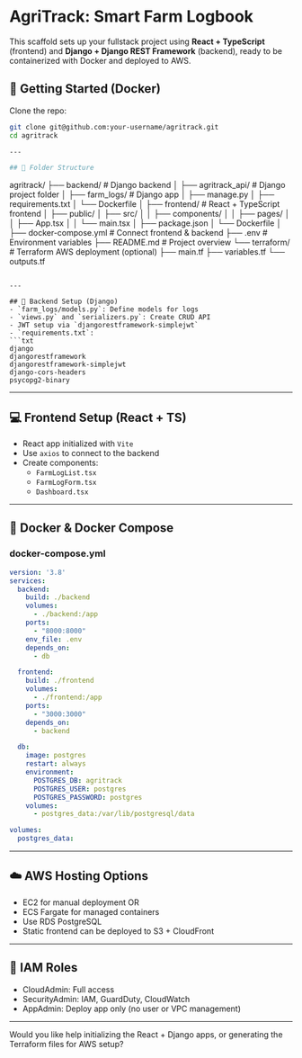 # AgriTrack: Smart Farm Logbook

This scaffold sets up your fullstack project using **React + TypeScript** (frontend) and **Django + Django REST Framework** (backend), ready to be containerized with Docker and deployed to AWS.

## 🚀 Getting Started (Docker)

Clone the repo:

```bash
git clone git@github.com:your-username/agritrack.git
cd agritrack

---

## 📁 Folder Structure
```
agritrack/
├── backend/                   # Django backend
│   ├── agritrack_api/         # Django project folder
│   ├── farm_logs/             # Django app
│   ├── manage.py
│   ├── requirements.txt
│   └── Dockerfile
│
├── frontend/                  # React + TypeScript frontend
│   ├── public/
│   ├── src/
│   │   ├── components/
│   │   ├── pages/
│   │   ├── App.tsx
│   │   └── main.tsx
│   ├── package.json
│   └── Dockerfile
│
├── docker-compose.yml        # Connect frontend & backend
├── .env                      # Environment variables
├── README.md                 # Project overview
└── terraform/                # Terraform AWS deployment (optional)
    ├── main.tf
    ├── variables.tf
    └── outputs.tf
```

---

## 🔧 Backend Setup (Django)
- `farm_logs/models.py`: Define models for logs
- `views.py` and `serializers.py`: Create CRUD API
- JWT setup via `djangorestframework-simplejwt`
- `requirements.txt`:
```txt
django
djangorestframework
djangorestframework-simplejwt
django-cors-headers
psycopg2-binary
```

---

## 💻 Frontend Setup (React + TS)
- React app initialized with `Vite`
- Use `axios` to connect to the backend
- Create components:
  - `FarmLogList.tsx`
  - `FarmLogForm.tsx`
  - `Dashboard.tsx`

---

## 🐳 Docker & Docker Compose
### docker-compose.yml
```yaml
version: '3.8'
services:
  backend:
    build: ./backend
    volumes:
      - ./backend:/app
    ports:
      - "8000:8000"
    env_file: .env
    depends_on:
      - db

  frontend:
    build: ./frontend
    volumes:
      - ./frontend:/app
    ports:
      - "3000:3000"
    depends_on:
      - backend

  db:
    image: postgres
    restart: always
    environment:
      POSTGRES_DB: agritrack
      POSTGRES_USER: postgres
      POSTGRES_PASSWORD: postgres
    volumes:
      - postgres_data:/var/lib/postgresql/data

volumes:
  postgres_data:
```

---

## ☁️ AWS Hosting Options
- EC2 for manual deployment OR
- ECS Fargate for managed containers
- Use RDS PostgreSQL
- Static frontend can be deployed to S3 + CloudFront

---

## 🔐 IAM Roles
- CloudAdmin: Full access
- SecurityAdmin: IAM, GuardDuty, CloudWatch
- AppAdmin: Deploy app only (no user or VPC management)

---

Would you like help initializing the React + Django apps, or generating the Terraform files for AWS setup?
